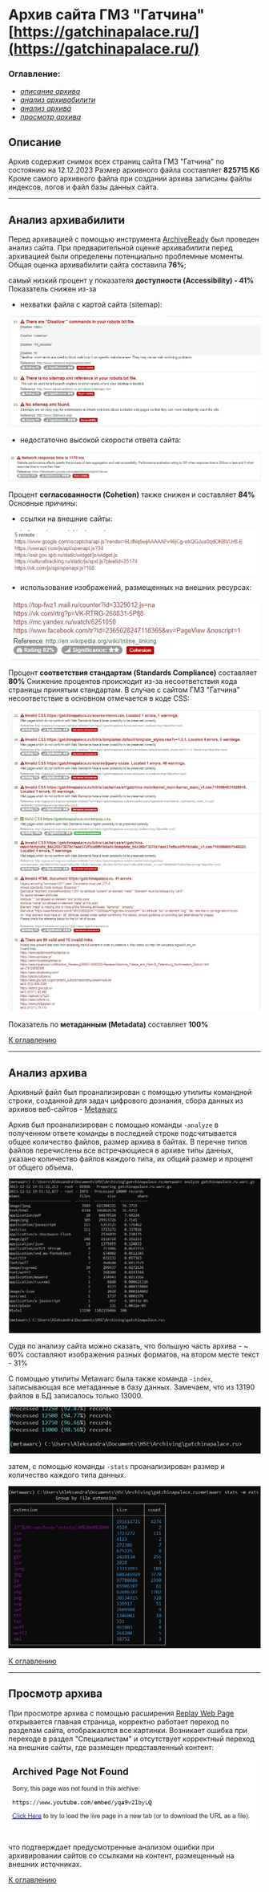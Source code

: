 # Архив сайта ГМЗ "Гатчина" [https://gatchinapalace.ru/](https://gatchinapalace.ru/)

### Оглавление:

- [*описание архива*](#описание) 
- [*анализ архивабилити*](#анализ-архивабилити) 
- [*анализ архива*](#анализ-архива)
- [*просмотр архива*](#просмотр-архива)

## Описание
Архив содержит снимок всех страниц сайта ГМЗ "Гатчина" по состоянию на 12.12.2023
Размер архивного файла составляет **825715 Кб**
Кроме самого архивного файла при создании архива записаны файлы индексов, логов и файл базы данных сайта.
___
## Анализ архивабилити
Перед архивацией с помощью инструмента [ArchiveReady](https://archiveready.com/) был проведен анализ сайта.
При предварительной оценке архивабилити перед архивацией были определены потенциально проблемные моменты. 
Общая оценка архивабилити сайта составила **76%**; 

самый низкий процент у показателя **доступности (Accessibility) - 41%**
Показатель снижен из-за 
    
- нехватки файла с картой сайта (sitemap):

<img src="/gatchinapalace.ru/images/Gatchina_sitemap.jpg"/>

- недостаточно высокой скорости ответа сайта:

<img src="/gatchinapalace.ru/images/Gatchina_ response.jpg"/>

Процент **согласованности (Cohetion)** также снижен и составляет **84%**
Основные причины:

- ссылки на внешние сайты:

<img src="/gatchinapalace.ru/images/AR_remote_sites.jpg"/>

- использование изображений, размещенных на внешних ресурсах:

<img src="/gatchinapalace.ru/images/AR remote_images.jpg"/> 

Процент **соответствия стандартам (Standards Compliance)** составляет **80%**
Снижение процентов происходит из-за несоответствия кода страницы принятым стандартам. 
В случае с сайтом ГМЗ "Гатчина" несоответствие в основном отмечается в коде CSS:

<img src="/gatchinapalace.ru/images/Archiveready Gatchina HTML+CSS.jpg"/>

Показатель по **метаданным (Metadata)** составляет **100%**

[К оглавлению](#оглавление)
___
## Анализ архива

Архивный файл был проанализирован с помощью утилиты командной строки, созданной 
для задач цифрового дознания, сбора данных из архивов веб-сайтов - [Metawarc](https://github.com/datacoon/metawarc)

Архив был проанализирован с помощью команды `-analyze`
в полученном ответе команды в последней строке подсчитывается общее количество файлов, 
размер архива в байтах. В перечне типов файлов перечислены все встречающиеся в архиве типы данных, 
указано количество файлов каждого типа, их общий размер и процент от общего объема.

<img src="/gatchinapalace.ru/images/CWindowssystem32cmd.exe.jpg"/>

Судя по анализу сайта можно сказать, что большую часть архива - ~ 60% составляют изображения разных форматов, 
на втором месте текст - 31%

С помощью утилиты Metawarc была также команда `-index`, записывающая все метаданные в базу данных. Замечаем, что из 13190 файлов в БД записалось только 13000.

<img src="/gatchinapalace.ru/images/CWindowssystem32cmd.exe_index1.jpg"/>

затем, с помощью команды `-stats` проанализирован размер и количество каждого типа данных.

<img src="/gatchinapalace.ru/images/CWindowssystem32cmd.exe_stats.jpg"/>

[К оглавлению](#оглавление)
___
## Просмотр архива

При просмотре архива с помощью расширения [Replay Web Page](https://replayweb.page/) открывается главная страница, 
корректно работает переход по разделам сайта, отображаются все картинки.
Возникает ошибка при переходе в раздел "Специалистам" и отсутствует корректный переход на внешние сайты, где размещен
представленный контент:

<img src="/gatchinapalace.ru/images/RWP_Missing.jpg"/>

что подтверждает предусмотренные анализом ошибки при архивировании сайтов со ссылками на контент, размещенный на внешних источниках.

[К оглавлению](#оглавление)
